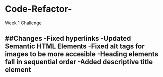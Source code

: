 # Code-Refactor-
Week 1 Challenge

##Changes
-Fixed hyperlinks
-Updated Semantic HTML Elements
-Fixed alt tags for images to be more accesible
-Heading elements fall in sequential order
-Added descriptive title element 
-
